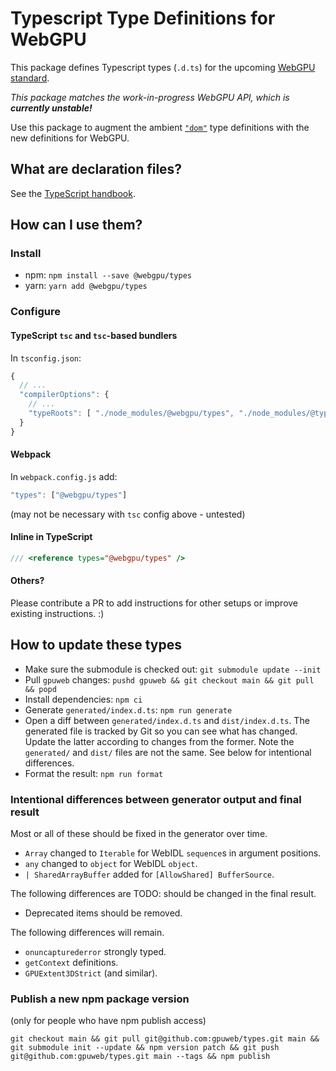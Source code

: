 # Typescript Type Definitions for WebGPU

This package defines Typescript types (`.d.ts`) for the upcoming [WebGPU standard](https://github.com/gpuweb/gpuweb/wiki/Implementation-Status).

_This package matches the work-in-progress WebGPU API, which is **currently unstable!**_

Use this package to augment the ambient [`"dom"`](https://www.typescriptlang.org/docs/handbook/compiler-options.html#compiler-options) type definitions with the new definitions for WebGPU.


## What are declaration files?

See the [TypeScript handbook](http://www.typescriptlang.org/docs/handbook/declaration-files/introduction.html).


## How can I use them?

### Install

- npm: `npm install --save @webgpu/types`
- yarn: `yarn add @webgpu/types`

### Configure

#### TypeScript `tsc` and `tsc`-based bundlers

In `tsconfig.json`:

```js
{
  // ...
  "compilerOptions": {
    // ...
    "typeRoots": [ "./node_modules/@webgpu/types", "./node_modules/@types"]
  }
}
```

#### Webpack

In `webpack.config.js` add:

```js
"types": ["@webgpu/types"]
```

(may not be necessary with `tsc` config above - untested)

#### Inline in TypeScript

```ts
/// <reference types="@webgpu/types" />
```

#### Others?

Please contribute a PR to add instructions for other setups or improve existing instructions. :)


## How to update these types

- Make sure the submodule is checked out: `git submodule update --init`
- Pull `gpuweb` changes: `pushd gpuweb && git checkout main && git pull && popd`
- Install dependencies: `npm ci`
- Generate `generated/index.d.ts`: `npm run generate`
- Open a diff between `generated/index.d.ts` and `dist/index.d.ts`.
    The generated file is tracked by Git so you can see what has changed.
    Update the latter according to changes from the former.
    Note the `generated/` and `dist/` files are not the same.
    See below for intentional differences.
- Format the result: `npm run format`

### Intentional differences between generator output and final result

Most or all of these should be fixed in the generator over time.

- `Array` changed to `Iterable` for WebIDL `sequence`s in argument positions.
- `any` changed to `object` for WebIDL `object`.
- `| SharedArrayBuffer` added for `[AllowShared] BufferSource`.

The following differences are TODO: should be changed in the final result.

- Deprecated items should be removed.

The following differences will remain.

- `onuncapturederror` strongly typed.
- `getContext` definitions.
- `GPUExtent3DStrict` (and similar).

### Publish a new npm package version

(only for people who have npm publish access)

`git checkout main && git pull git@github.com:gpuweb/types.git main && git submodule init --update && npm version patch && git push git@github.com:gpuweb/types.git main --tags && npm publish`
